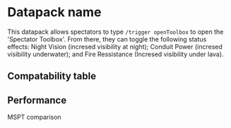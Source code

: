 # Datapack name
This datapack allows spectators to type `/trigger openToolbox` to open the 'Spectator Toolbox'. From there, they can toggle the following status effects: Night Vision (incresed visibility at night); Conduit Power (incresed visibility underwater); and Fire Ressistance (Incresed visibility under lava).

## Compatability table


## Performance
MSPT comparison

